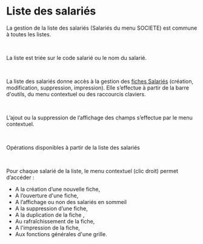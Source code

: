 # Liste des salariés




La gestion de la liste des salariés (Salariés du menu SOCIETE) est commune à toutes les listes.


 


La liste est triée sur le code salarié ou le nom du salarié.


 


La liste des salariés donne accès à la gestion des [fiches Salariés](../3/Salarie.md) (création, modification, suppression, impression). Elle s’effectue à partir de la barre d'outils, du menu contextuel ou des raccourcis claviers.


 


L’ajout ou la suppression de l’affichage des champs s’effectue par le menu contextuel.


 


Opérations disponibles à partir de la liste des salariés


 


Pour chaque salarié de la liste, le menu contextuel (clic droit) permet d’accéder :


* A la création d’une nouvelle fiche,
* A l’ouverture d'une fiche,
* A l’affichage ou non des salariés en sommeil
* A la suppression d’une fiche,
* A la duplication de la fiche ,
* Au rafraîchissement de la fiche,
* A l'impression de la fiche,
* Aux fonctions générales d'une grille.



